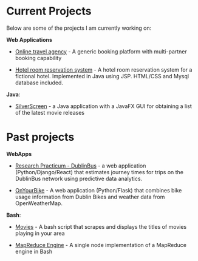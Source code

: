 # Current Projects

Below are some of the projects I am currently working on:

<b>Web Applications</b>
- [Online travel agency](https://github.com/thanders/BookingPlatform) - A generic booking platform with multi-partner booking capability

- [Hotel room reservation system](https://thanders.github.io/HotelWebApplication/) - A hotel room reservation system for a fictional hotel. Implemented in Java using JSP. HTML/CSS and Mysql database included.

<b>Java</b>:
- [SilverScreen](https://thanders.github.io/silverScreen/) - a Java application with a JavaFX GUI for obtaining a list of the latest movie releases

# Past projects

<b>WebApps</b>
- [Research Practicum - DublinBus](https://github.com/Ematrix163/Dublin_Bus_Project) - a web application (Python/Django/React) that estimates journey times for trips on the DublinBus network using predictive data analytics.

- [OnYourBike](https://github.com/atreanor/OnYourBike) - A web application (Python/Flask) that combines bike usage information from Dublin Bikes and weather data from OpenWeatherMap.

<b>Bash</b>:
- [Movies](https://thanders.github.io/movies/) - A bash script that scrapes and displays the titles of movies playing in your area

- [MapReduce Engine](https://github.com/thanders/MapReduce) - A single node implementation of a MapReduce engine in Bash
